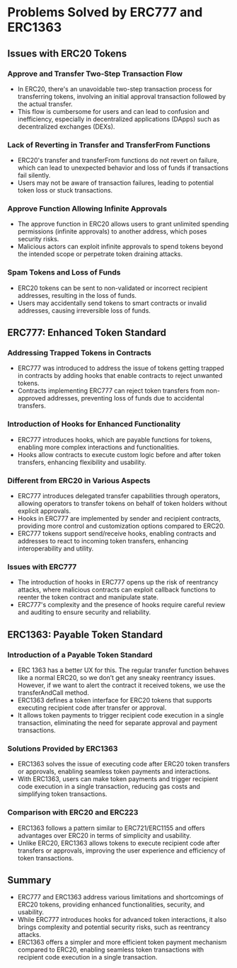 # Problems Solved by ERC777 and ERC1363

## Issues with ERC20 Tokens

### Approve and Transfer Two-Step Transaction Flow

- In ERC20, there's an unavoidable two-step transaction process for transferring tokens, involving an initial approval transaction followed by the actual transfer.
- This flow is cumbersome for users and can lead to confusion and inefficiency, especially in decentralized applications (DApps) such as decentralized exchanges (DEXs).

### Lack of Reverting in Transfer and TransferFrom Functions

- ERC20's transfer and transferFrom functions do not revert on failure, which can lead to unexpected behavior and loss of funds if transactions fail silently.
- Users may not be aware of transaction failures, leading to potential token loss or stuck transactions.

### Approve Function Allowing Infinite Approvals

- The approve function in ERC20 allows users to grant unlimited spending permissions (infinite approvals) to another address, which poses security risks.
- Malicious actors can exploit infinite approvals to spend tokens beyond the intended scope or perpetrate token draining attacks.

### Spam Tokens and Loss of Funds

- ERC20 tokens can be sent to non-validated or incorrect recipient addresses, resulting in the loss of funds.
- Users may accidentally send tokens to smart contracts or invalid addresses, causing irreversible loss of funds.

## ERC777: Enhanced Token Standard

### Addressing Trapped Tokens in Contracts

- ERC777 was introduced to address the issue of tokens getting trapped in contracts by adding hooks that enable contracts to reject unwanted tokens.
- Contracts implementing ERC777 can reject token transfers from non-approved addresses, preventing loss of funds due to accidental transfers.

### Introduction of Hooks for Enhanced Functionality

- ERC777 introduces hooks, which are payable functions for tokens, enabling more complex interactions and functionalities.
- Hooks allow contracts to execute custom logic before and after token transfers, enhancing flexibility and usability.

### Different from ERC20 in Various Aspects

- ERC777 introduces delegated transfer capabilities through operators, allowing operators to transfer tokens on behalf of token holders without explicit approvals.
- Hooks in ERC777 are implemented by sender and recipient contracts, providing more control and customization options compared to ERC20.
- ERC777 tokens support send/receive hooks, enabling contracts and addresses to react to incoming token transfers, enhancing interoperability and utility.

### Issues with ERC777

- The introduction of hooks in ERC777 opens up the risk of reentrancy attacks, where malicious contracts can exploit callback functions to reenter the token contract and manipulate state.
- ERC777's complexity and the presence of hooks require careful review and auditing to ensure security and reliability.

## ERC1363: Payable Token Standard

### Introduction of a Payable Token Standard
  
- ERC 1363 has a better UX for this. The regular transfer function behaves like a normal ERC20, so we don’t get any sneaky reentrancy issues. However, if we want to alert the contract it received tokens, we use the transferAndCall method.
- ERC1363 defines a token interface for ERC20 tokens that supports executing recipient code after transfer or approval.
- It allows token payments to trigger recipient code execution in a single transaction, eliminating the need for separate approval and payment transactions.

### Solutions Provided by ERC1363

- ERC1363 solves the issue of executing code after ERC20 token transfers or approvals, enabling seamless token payments and interactions.
- With ERC1363, users can make token payments and trigger recipient code execution in a single transaction, reducing gas costs and simplifying token transactions.

### Comparison with ERC20 and ERC223

- ERC1363 follows a pattern similar to ERC721/ERC1155 and offers advantages over ERC20 in terms of simplicity and usability.
- Unlike ERC20, ERC1363 allows tokens to execute recipient code after transfers or approvals, improving the user experience and efficiency of token transactions.

## Summary

- ERC777 and ERC1363 address various limitations and shortcomings of ERC20 tokens, providing enhanced functionalities, security, and usability.
- While ERC777 introduces hooks for advanced token interactions, it also brings complexity and potential security risks, such as reentrancy attacks.
- ERC1363 offers a simpler and more efficient token payment mechanism compared to ERC20, enabling seamless token transactions with recipient code execution in a single transaction.
